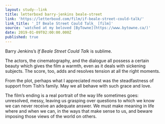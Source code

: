 ```yaml
---
layout: study--link
title: letterboxd barry-jenkins beale-street
link: 'https://letterboxd.com/film/if-beale-street-could-talk/'
link_title: '_If Beale Street Could Talk_ [film]'
source: 'watched at my beloved [ByTowne](https://www.bytowne.ca/)'
date: 2019-01-09T02:00:00.000Z
published: true
---
```

Barry Jenkins’s _If Beale Street Could Talk_ is sublime.

The actors, the cinematography, and the dialogue all possess a certain beauty which gives the film a warmth, even as it deals with sickening subjects. The score, too, adds and resolves tension at all the right moments.

From the plot, perhaps what I appreciated most was the steadfastness of support from Tish’s family. May we all behave with such grace and love.

The film’s ending is a real portrait of the way life sometimes goes: unresolved, messy, leaving us grasping over questions to which we know we can never receive an adequate answer. We must make meaning in life where and when we can, in the ways that make sense to us, and beware imposing those views of the world on others.

